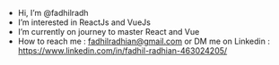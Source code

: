 - Hi, I’m @fadhilradh
- I’m interested in ReactJs and VueJs
- I’m currently on journey to master React and Vue
- How to reach me : fadhilradhian@gmail.com or DM me on Linkedin : https://www.linkedin.com/in/fadhil-radhian-463024205/

<!---
fadhilradh/fadhilradh is a ✨ special ✨ repository because its `README.md` (this file) appears on your GitHub profile.
You can click the Preview link to take a look at your changes.
--->
